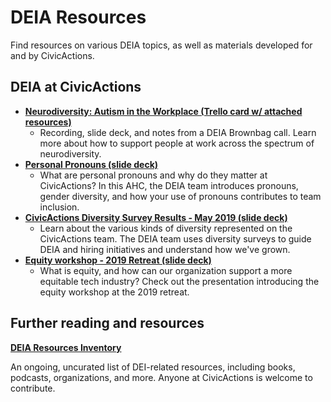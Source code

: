 # DEIA Resources

Find resources on various DEIA topics, as well as materials developed for and by CivicActions.

## DEIA at CivicActions

- **[Neurodiversity: Autism in the Workplace (Trello card w/ attached resources)](https://trello.com/c/K25RohL4/55-neurodiversity-and-eq)**
  - Recording, slide deck, and notes from a DEIA Brownbag call. Learn more about how to support people at work across the spectrum of neurodiversity.
- **[Personal Pronouns (slide deck)](https://docs.google.com/presentation/d/1v0Ak3oAL5ZrxywQUf1hioUe3BY-73IeaV1XNiAhb9UY/edit#slide=id.g4e8e1b223a_0_50)**
  - What are personal pronouns and why do they matter at CivicActions? In this AHC, the DEIA team introduces pronouns, gender diversity, and how your use of pronouns contributes to team inclusion.
- **[CivicActions Diversity Survey Results - May 2019 (slide deck)](https://docs.google.com/presentation/d/1QN6tgHgQ6gwyTSAZZ9K5LXqcwPkGt5CbDsbYgyWo9Po/edit#slide=id.gb3711abec_1_2)**
  - Learn about the various kinds of diversity represented on the CivicActions team. The DEIA team uses diversity surveys to guide DEIA and hiring initiatives and understand how we've grown.
- **[Equity workshop - 2019 Retreat (slide deck)](https://docs.google.com/presentation/d/1QErkPtuT_8ZAbsmhmwsl4tWnckDHlTtOoYdqTwGoNz0/edit#slide=id.g4e8e1b223a_0_50)**
  - What is equity, and how can our organization support a more equitable tech industry? Check out the presentation introducing the equity workshop at the 2019 retreat.

## Further reading and resources

**[DEIA Resources Inventory](https://docs.google.com/spreadsheets/d/1UreQ1efHAHH_sg7VtcL6uf1oIuXx3RJLPwwuKP2Wrls/edit#gid=311712611)**

An ongoing, uncurated list of DEI-related resources, including books, podcasts, organizations, and more. Anyone at CivicActions is welcome to contribute.
